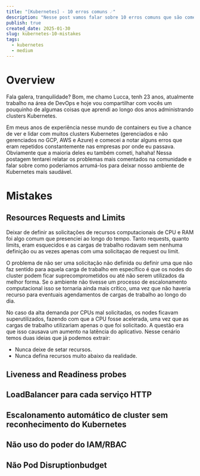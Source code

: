 ```yaml
---
title: "[Kubernetes] - 10 erros comuns ☄️"
description: "Nesse post vamos falar sobre 10 erros comuns que são cometidos ao administrar clusters Kubernetes."
publish: true
created_date: 2025-01-30
slug: kubernetes-10-mistakes
tags:
  - kubernetes
  - medium
---
```


# Overview

Fala galera, tranquilidade? Bom, me chamo Lucca, tenh 23 anos, atualmente trabalho na área de DevOps e hoje vou compartilhar com vocês um pouquinho de algumas coisas que aprendi ao longo dos anos administrando clusters Kubernetes.

Em meus anos de experiência nesse mundo de containers eu tive a chance de ver e lidar com muitos clusters Kubernetes (gerenciados e não gerenciados no GCP, AWS e Azure) e comecei a notar alguns erros que eram repetidos constantemente nas empresas por onde eu passava. Obviamente que a maioria deles eu também cometi, hahaha! Nessa postagem tentarei relatar os problemas mais comentados na comunidade e falar sobre como poderiamos arrumá-los para deixar nosso ambiente de Kubernetes mais saudável.

# Mistakes

## Resources Requests and Limits

Deixar de definir as solicitações de recursos computacionais de CPU e RAM foi algo comum que presenciei ao longo do tempo. Tanto requests, quanto limits, eram esquecidos e as cargas de trabalho rodavam sem nenhuma definição ou as vezes apenas com uma solicitaçao de request ou limit.

O problema de não ser uma solicitação não definida ou definir uma que não faz sentido para aquela carga de trabalho em específico é que os nodes do cluster podem ficar suprecomprometidos ou até não serem utilizados da melhor forma. Se o ambiente não tivesse um processo de escalonamento computacional isso se tornaria ainda mais crítico, uma vez que não haveria recurso para eventuais agendamentos de cargas de trabalho ao longo do dia.

No caso da alta demanda por CPUs mal solicitadas, os nodes ficavam superutilizados, fazendo com que a CPU fosse acelerada, uma vez que as cargas de trabalho utilizariam apenas o que foi solicitado. A questão era que isso causava um aumento na latência do aplicativo. Nesse cenário temos duas ideias que já podemos extrair:

- Nunca deixe de setar recursos.
- Nunca defina recursos muito abaixo da realidade.

## Liveness and Readiness probes

## LoadBalancer para cada serviço HTTP

## Escalonamento automático de cluster sem reconhecimento do Kubernetes

## Não uso do poder do IAM/RBAC

## Não Pod Disruptionbudget
